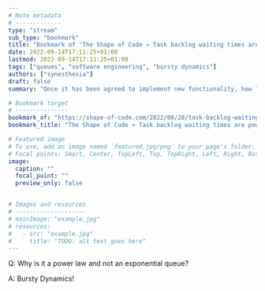 ```yaml
---
# Note metadata
# -------------
type: "stream"
sub_type: "bookmark"
title: "Bookmark of 'The Shape of Code » Task backlog waiting times are power laws'"
date: 2022-09-14T17:11:25+01:00
lastmod: 2022-09-14T17:11:25+01:00
tags: ["queues", "software engineering", "bursty dynamics"]
authors: ["synesthesia"]
draft: false
summary: "Once it has been agreed to implement new functionality, how long do the associated tasks have to wait in the to-do queue?"

# Bookmark target
# ---------------
bookmark_of: "https://shape-of-code.com/2022/08/28/task-backlog-waiting-times-are-power-laws/"
bookmark_title: "The Shape of Code » Task backlog waiting times are power laws"

# Featured image
# To use, add an image named `featured.jpg/png` to your page's folder.
# Focal points: Smart, Center, TopLeft, Top, TopRight, Left, Right, BottomLeft, Bottom, BottomRight.
image:
  caption: ""
  focal_point: ""
  preview_only: false


# Images and resources
# --------------------
# mainImage: "example.jpg"
# resources:
#   - src: "example.jpg"
#     title: "TODO: alt text goes here"
---
```

Q: Why is it a power law and not an exponential queue?

A: Bursty Dynamics!
